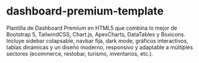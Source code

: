 # dashboard-premium-template
Plantilla de Dashboard Premium en HTML5 que combina lo mejor de Bootstrap 5, TailwindCSS, Chart.js, ApexCharts, DataTables y Boxicons. Incluye sidebar colapsable, navbar fija, dark mode, gráficos interactivos, tablas dinámicas y un diseño moderno, responsivo y adaptable a múltiples sectores (ecommerce, restobar, turismo, inventarios, etc.).
